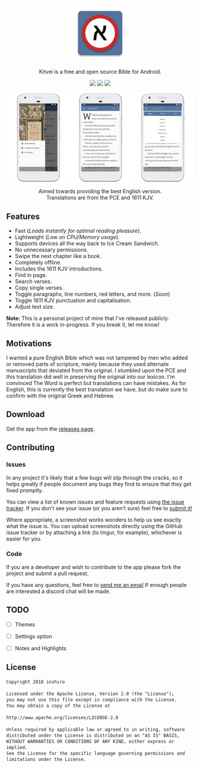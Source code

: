 

<h3 align="center"><img src="./.github/readme-images/app-icon.png" alt="logo" height="150px"></h3>
<p align="center">Kitvei is a free and open source Bible for Android. </p>
<p align="center">
<a href="https://travis-ci.org/inshiro/Kitvei"><img
src="https://travis-ci.org/inshiro/Kitvei.svg?branch=master"></a> <a
href="./LICENSE"><img
src="https://img.shields.io/hexpm/l/plug.svg"></a> <a
href="https://github.com/inshiro/Kitvei/releases"><img
src="https://img.shields.io/github/release/inshiro/Kitvei.svg"></a></p>

<img src="./.github/readme-images/screens.png" alt="pxltrm" align="top" >
<p align="center">
Aimed towards providing the best English version.<br>Translations are from the PCE and 1611 KJV.</p>

## Features
- Fast (*Loads instantly for optimal reading pleasure*).
- Lightweight (*Low on CPU/Memory usage*).
- Supports devices all the way back to Ice Cream Sandwich.
- No unnecessary permissions.
- Swipe the next chapter like a book.
- Completely offline.
- Includes the 1611 KJV introductions.
- Find in page.
- Search verses.
- Copy single verses.
- Toggle paragraphs, line numbers, red letters, and more. (*Soon*)
- Toggle 1611 KJV punctuation and capitalisation.
- Adjust text size.

**Note:** This is a personal project of mine that I've released publicly. Therefore it is a work in-progress. If you break it, let me know!


## Motivations
I wanted a pure English Bible which was not tampered by men who added or removed parts of scripture, mainly because they used alternate manuscripts that deviated from the original. I stumbled upon the PCE and this translation did well in preserving the original into our lexicon. I'm convinced The Word is perfect but translations can have mistakes. As for English, this is currently the best translation we have, but do make sure to confirm with the original Greek and Hebrew.


## Download
Get the app from the [releases page](https://github.com/inshiro/Kitvei/releases).

## Contributing

### Issues

In any project it's likely that a few bugs will slip through the cracks, so it
helps greatly if people document any bugs they find to ensure that they get
fixed promptly.

You can view a list of known issues and feature requests using [the issue tracker](
https://github.com/inshiro/Kitvei/issues). If you don't see your issue (or you
aren't sure) feel free to [submit it!](https://github.com/inshiro/Kitvei/issues/new)

Where appropriate, a screenshot works wonders to help us see exactly what the
issue is. You can upload screenshots directly using the GitHub issue tracker or
by attaching a link (to Imgur, for example), whichever is easier for you.

### Code

If you are a developer and wish to contribute to the app please fork the project
and submit a pull request.

If you have any questions, feel free to [send me an email](<mailto:iitsbalance@gamil.com>)
If enough people are interested a discord chat will be made.  


## TODO

- [ ] Themes
- [ ] Settings option
- [ ] Notes and Highlights

  
## License

    Copyright 2018 inshiro

    Licensed under the Apache License, Version 2.0 (the "License");
    you may not use this file except in compliance with the License.
    You may obtain a copy of the License at

    http://www.apache.org/licenses/LICENSE-2.0

    Unless required by applicable law or agreed to in writing, software
    distributed under the License is distributed on an "AS IS" BASIS,
    WITHOUT WARRANTIES OR CONDITIONS OF ANY KIND, either express or implied.
    See the License for the specific language governing permissions and
    limitations under the License.

